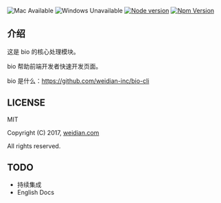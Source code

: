 ![Mac Available](https://img.shields.io/badge/Mac-available-brightgreen.svg) ![Windows Unavailable](https://img.shields.io/badge/Windows-unavailable-red.svg) [![Node version](https://img.shields.io/badge/node-%3E%3D%208.9.1-brightgreen.svg)](http://nodejs.org/) [![Npm Version](https://img.shields.io/badge/npm-%3E%3D%205.5.1-brightgreen.svg)](https://www.npmjs.com/)

## 介绍

这是 bio 的核心处理模块。

bio 帮助前端开发者快速开发页面。

bio 是什么：https://github.com/weidian-inc/bio-cli

## LICENSE

MIT

Copyright (C) 2017, [weidian.com](https://www.weidian.com/)

All rights reserved.

## TODO

+   持续集成
+   English Docs
